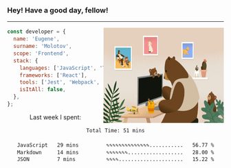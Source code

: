 ### Hey! Have a good day, fellow!
---
<img align='right' alt='GIF' vertical-align='center' src='./src/giphy.gif' width='280px' height='222px'/>

```javascript
const developer = {
  name: 'Eugene',
  surname: 'Molotov',
  scope: 'Frontend',
  stack: {
    languages: ['JavaScript', 'TypeScript'],
    frameworks: ['React'],
    tools: ['Jest', 'Webpack', 'Sass'],
    isItAll: false,
  },
};
```
<p align="center">
  Last week I spent:
</p>
<div align="center">
<!--START_SECTION:waka-->

```txt
Total Time: 51 mins

JavaScript   29 mins         ✎✎✎✎✎✎✎✎✎✎✎✎✎✎...........   56.77 %
Markdown     14 mins         ✎✎✎✎✎✎✎..................   28.00 %
JSON         7 mins          ✎✎✎✎.....................   15.22 %
```

<!--END_SECTION:waka-->

